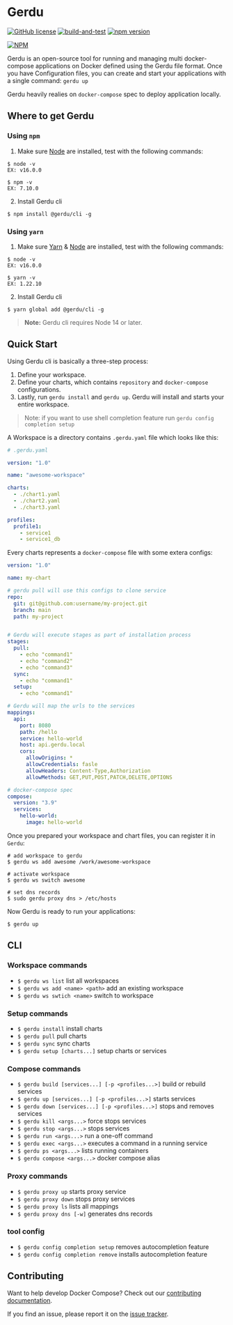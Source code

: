 Gerdu
========

[![GitHub license](https://img.shields.io/badge/license-MIT-blue.svg)](https://github.com/gerdu-tool/cli/blob/main/LICENSE)
[![build-and-test](https://github.com/gerdu-tool/cli/actions/workflows/build-and-test.yml/badge.svg)](https://github.com/gerdu-tool/cli/actions/workflows/build-and-test.yml)
[![npm version](https://badge.fury.io/js/@gerdu%2Fcli.svg)](https://badge.fury.io/js/@gerdu%2Fcli)

[![NPM](https://nodei.co/npm/@gerdu/cli.png?mini=true)](https://npmjs.org/package/@gerdu/cli)

Gerdu is an open-source tool for running and managing multi docker-compose applications on Docker defined using the Gerdu file format. Once you have Configuration files, you can create and start your applications with a single command: `gerdu up`

Gerdu heavily realies on `docker-compose` spec to deploy application locally. 

Where to get Gerdu
----------------------------
### Using `npm`

1. Make sure [Node](https://nodejs.org/en/download/package-manager/) are installed, test with the following commands:

```console
$ node -v
EX: v16.0.0

$ npm -v
EX: 7.10.0
```

2. Install Gerdu cli
```console
$ npm install @gerdu/cli -g
```

### Using `yarn`

1. Make sure [Yarn](https://classic.yarnpkg.com/en/docs/cli/install/) & [Node](https://nodejs.org/en/download/package-manager/) are installed, test with the following commands:

```console
$ node -v
EX: v16.0.0

$ yarn -v
EX: 1.22.10
```

2. Install Gerdu cli
```console
$ yarn global add @gerdu/cli -g
```

> **Note:** Gerdu cli requires Node 14 or later.

Quick Start
-----------

Using Gerdu cli is basically a three-step process:
1. Define your workspace.
2. Define your charts, which contains `repository` and `docker-compose` configurations.
3. Lastly, run `gerdu install` and `gerdu up`. Gerdu will install and starts your entire workspace. 

> Note: if you want to use shell completion feature run `gerdu config completion setup`

A Workspace is a directory contains `.gerdu.yaml` file which looks like this:

```yaml
# .gerdu.yaml

version: "1.0"

name: "awesome-workspace"

charts:
  - ./chart1.yaml
  - ./chart2.yaml
  - ./chart3.yaml

profiles:
  profile1:
    - service1
    - service1_db
```

Every charts represents a `docker-compose` file with some extera configs:
```yaml
version: "1.0"

name: my-chart

# gerdu pull will use this configs to clone service
repo:
  git: git@github.com:username/my-project.git
  branch: main
  path: my-project


# Gerdu will execute stages as part of installation process
stages:
  pull:
    - echo "command1"
    - echo "command2"
    - echo "command3"
  sync:
    - echo "command1"
  setup:
    - echo "command1"

# Gerdu will map the urls to the services
mappings:
  api:
    port: 8080
    path: /hello
    service: hello-world
    host: api.gerdu.local
    cors:
      allowOrigins: *
      allowCredentials: fasle
      allowHeaders: Content-Type,Authorization
      allowMethods: GET,PUT,POST,PATCH,DELETE,OPTIONS

# docker-compose spec
compose:
  version: "3.9"
  services:
    hello-world:
      image: hello-world
```

Once you prepared your workspace and chart files, you can register it in `Gerdu`:
```console
# add workspace to gerdu
$ gerdu ws add awesome /work/awesome-workspace

# activate workspace
$ gerdu ws switch awesome

# set dns records
$ sudo gerdu proxy dns > /etc/hosts
```


Now Gerdu is ready to run your applications:
```console
$ gerdu up
```

CLI
-----------

### Workspace commands

- `$ gerdu ws list` list all workspaces
- `$ gerdu ws add <name> <path>` add an existing workspace
- `$ gerdu ws swtich <name>` switch to workspace

### Setup commands
- `$ gerdu install` install charts
- `$ gerdu pull` pull charts
- `$ gerdu sync` sync charts
- `$ gerdu setup [charts...]` setup charts or services

### Compose commands
- `$ gerdu build [services...] [-p <profiles...>]` build or rebuild services
- `$ gerdu up [services...] [-p <profiles...>]` starts services
- `$ gerdu down [services...] [-p <profiles...>]` stops and removes services
- `$ gerdu kill <args...>` force stops services
- `$ gerdu stop <args...>` stops services
- `$ gerdu run <args...>` run a one-off command
- `$ gerdu exec <args...>` executes a command in a running service
- `$ gerdu ps <args...>` lists running containers
- `$ gerdu compose <args...>` docker compose alias

### Proxy commands
- `$ gerdu proxy up` starts proxy service
- `$ gerdu proxy down` stops proxy services
- `$ gerdu proxy ls` lists all mappings
- `$ gerdu proxy dns [-w]` generates dns records

### tool config
- `$ gerdu config completion setup` removes autocompletion feature
- `$ gerdu config completion remove` installs autocompletion feature 

Contributing
------------

Want to help develop Docker Compose? Check out our
[contributing documentation](https://github.com/gerdu-tool/cli/blob/main/CONTRIBUTING.md).

If you find an issue, please report it on the
[issue tracker](https://github.com/gerdu-tool/cli/issues/new/choose).